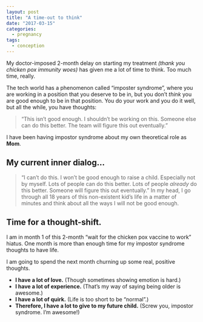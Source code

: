 ```yaml
---
layout: post
title: "A time-out to think"
date: "2017-03-15"
categories:
  - pregnancy
tags:
  - conception
---
```


My doctor-imposed 2-month delay on starting my treatment _(thank you chicken pox immunity woes)_ has given me a lot of time to think. Too much time, really.

The tech world has a phenomenon called “imposter syndrome”, where you are working in a position that you deserve to be in, but you don’t _think_ you are good enough to be in that position. You do your work and you do it well, but all the while, you have thoughts:

> “This isn’t good enough. I shouldn’t be working on this. Someone else can do this better. The team will figure this out eventually.”

I have been having impostor syndrome about my own theoretical role as **Mom**.

## My current inner dialog...

> “I can’t do this. I won’t be good enough to raise a child. Especially not by myself. Lots of people can do this better. Lots of people _already_ do this better. Someone will figure this out eventually.”
In my head, I go through all 18 years of this non-existent kid’s life in a matter of minutes and think about all the ways I will not be good enough.

## Time for a thought-shift.

I am in month 1 of this 2-month “wait for the chicken pox vaccine to work” hiatus. One month is more than enough time for my impostor syndrome thoughts to have life.

I am going to spend the next month churning up some real, positive thoughts.

* **I have a lot of love.** (Though sometimes showing emotion is hard.)
* **I have a lot of experience.** (That’s my way of saying being older is awesome.)
* **I have a lot of quirk.** (Life is too short to be “normal”.)
* **Therefore, I have a lot to give to my future child.** (Screw you, impostor syndrome. I’m awesome!)
